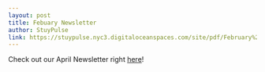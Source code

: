 ```yaml
---
layout: post
title: Febuary Newsletter
author: StuyPulse
link: https://stuypulse.nyc3.digitaloceanspaces.com/site/pdf/February%20Newsletter%202022.pdf
---
```

Check out our April Newsletter right [here](https://stuypulse.nyc3.digitaloceanspaces.com/site/pdf/February%20Newsletter%202022.pdf)!
